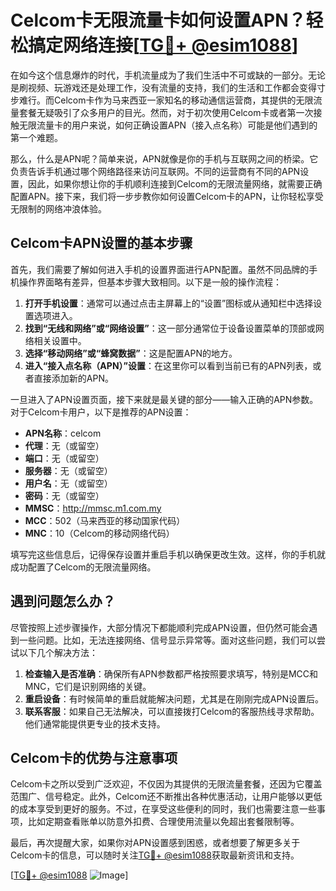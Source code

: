 # Celcom卡无限流量卡如何设置APN？轻松搞定网络连接[[TG💪+ @esim1088](https://t.me/s/esim1088)]

在如今这个信息爆炸的时代，手机流量成为了我们生活中不可或缺的一部分。无论是刷视频、玩游戏还是处理工作，没有流量的支持，我们的生活和工作都会变得寸步难行。而Celcom卡作为马来西亚一家知名的移动通信运营商，其提供的无限流量套餐无疑吸引了众多用户的目光。然而，对于初次使用Celcom卡或者第一次接触无限流量卡的用户来说，如何正确设置APN（接入点名称）可能是他们遇到的第一个难题。

那么，什么是APN呢？简单来说，APN就像是你的手机与互联网之间的桥梁。它负责告诉手机通过哪个网络路径来访问互联网。不同的运营商有不同的APN设置，因此，如果你想让你的手机顺利连接到Celcom的无限流量网络，就需要正确配置APN。接下来，我们将一步步教你如何设置Celcom卡的APN，让你轻松享受无限制的网络冲浪体验。

## Celcom卡APN设置的基本步骤

首先，我们需要了解如何进入手机的设置界面进行APN配置。虽然不同品牌的手机操作界面略有差异，但基本步骤大致相同。以下是一般的操作流程：

1. **打开手机设置**：通常可以通过点击主屏幕上的“设置”图标或从通知栏中选择设置选项进入。
2. **找到“无线和网络”或“网络设置”**：这一部分通常位于设备设置菜单的顶部或网络相关设置中。
3. **选择“移动网络”或“蜂窝数据”**：这是配置APN的地方。
4. **进入“接入点名称（APN）”设置**：在这里你可以看到当前已有的APN列表，或者直接添加新的APN。

一旦进入了APN设置页面，接下来就是最关键的部分——输入正确的APN参数。对于Celcom卡用户，以下是推荐的APN设置：

- **APN名称**：celcom
- **代理**：无（或留空）
- **端口**：无（或留空）
- **服务器**：无（或留空）
- **用户名**：无（或留空）
- **密码**：无（或留空）
- **MMSC**：http://mmsc.m1.com.my
- **MCC**：502（马来西亚的移动国家代码）
- **MNC**：10（Celcom的移动网络代码）

填写完这些信息后，记得保存设置并重启手机以确保更改生效。这样，你的手机就成功配置了Celcom的无限流量网络。

## 遇到问题怎么办？

尽管按照上述步骤操作，大部分情况下都能顺利完成APN设置，但仍然可能会遇到一些问题。比如，无法连接网络、信号显示异常等。面对这些问题，我们可以尝试以下几个解决方法：

1. **检查输入是否准确**：确保所有APN参数都严格按照要求填写，特别是MCC和MNC，它们是识别网络的关键。
2. **重启设备**：有时候简单的重启就能解决问题，尤其是在刚刚完成APN设置后。
3. **联系客服**：如果自己无法解决，可以直接拨打Celcom的客服热线寻求帮助。他们通常能提供更专业的技术支持。

## Celcom卡的优势与注意事项

Celcom卡之所以受到广泛欢迎，不仅因为其提供的无限流量套餐，还因为它覆盖范围广、信号稳定。此外，Celcom还不断推出各种优惠活动，让用户能够以更低的成本享受到更好的服务。不过，在享受这些便利的同时，我们也需要注意一些事项，比如定期查看账单以防意外扣费、合理使用流量以免超出套餐限制等。

最后，再次提醒大家，如果你对APN设置感到困惑，或者想要了解更多关于Celcom卡的信息，可以随时关注[TG💪+ @esim1088](https://t.me/s/esim1088)获取最新资讯和支持。

[[TG💪+ @esim1088](https://t.me/s/esim1088) ![Image](https://i.postimg.cc/4NQfJmqS/Snipaste-2025-05-13-00-14-12.png)]